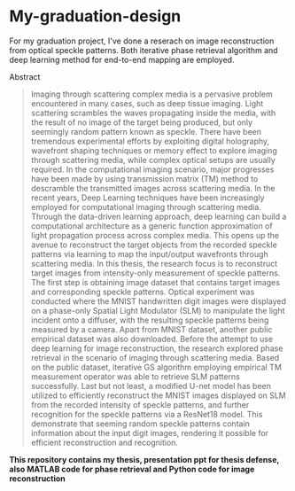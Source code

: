 # My-graduation-design
For my graduation project, I've done a reserach on image reconstruction from optical speckle patterns. Both iterative phase retrieval algorithm and deep learning method for end-to-end mapping are employed.

Abstract 
>Imaging through scattering complex media is a pervasive problem encountered in many cases, such as deep tissue imaging. Light scattering scrambles the waves propagating inside the media, with the result of no image of the target being produced, but only seemingly random pattern known as speckle. There have been tremendous experimental efforts by exploiting digital holography, wavefront shaping techniques or memory effect to explore imaging through scattering media, while complex optical setups are usually required. In the computational imaging scenario, major progresses have been made by using transmission matrix (TM) method to descramble the transmitted images across scattering media.  In the recent years, Deep Learning techniques have been increasingly employed for computational imaging through scattering media. Through the data-driven learning approach, deep learning can build a computational architecture as a generic function approximation of light propagation process across complex media. This opens up the avenue to reconstruct the target objects from the recorded speckle patterns via learning to map the input/output wavefronts through scattering media.  In this thesis, the research focus is to reconstruct target images from intensity-only measurement of speckle patterns. The first step is obtaining image dataset that contains target images and corresponding speckle patterns. Optical experiment was conducted where the MNIST handwritten digit images were displayed on a phase-only Spatial Light Modulator (SLM) to manipulate the light incident onto a diffuser, with the resulting speckle patterns being measured by a camera. Apart from MNIST dataset, another public empirical dataset was also downloaded. Before the attempt to use deep learning for image reconstruction, the research explored phase retrieval in the scenario of imaging through scattering media. Based on the public dataset, iterative GS algorithm employing empirical TM measurement operator was able to retrieve SLM patterns successfully. Last but not least, a modified U-net model has been utilized to efficiently reconstruct the MNIST images displayed on SLM from the recorded intensity of speckle patterns, and further recognition for the speckle patterns via a ResNet18 model. This demonstrate that seeming random speckle patterns contain information about the input digit images, rendering it possible for efficient reconstruction and recognition.

**This repository contains my thesis, presentation ppt for thesis defense, also MATLAB code for phase retrieval and Python code for image reconstruction**   
